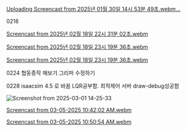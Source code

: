 
[Uploading Screencast from 2025년 01월 30일 14시 53분 49초.webm…]()

0218

[Screencast from 2025년 02월 18일 22시 31분 02초.webm](https://github.com/user-attachments/assets/5fe5a86d-2f23-4220-ac38-703494fc34ea)


[Screencast from 2025년 02월 18일 23시 19분 36초.webm](https://github.com/user-attachments/assets/4007583e-c80e-4ea7-9c0e-eac7b27b253e)

[Screencast from 2025년 02월 18일 23시 19분 36초.webm](https://github.com/user-attachments/assets/e350ad11-3de4-4007-b13f-43564fe6ead8)


0224
협동종작 해보기
그리퍼 수정하기 



0228
isaacsim 4.5 로 바꿈
LQR공부함. 최적제어
서버
draw-debug성공함




![Screenshot from 2025-03-01 14-25-33](https://github.com/user-attachments/assets/44e4634f-2925-4083-be28-ac8c68ae3761)


[Screencast from 03-05-2025 10:42:02 AM.webm](https://github.com/user-attachments/assets/9c9c8b15-c5c0-4068-8eea-36f4da5c569d)




[Screencast from 03-05-2025 10:50:54 AM.webm](https://github.com/user-attachments/assets/91a496f7-a15a-4060-85bf-1220db45d20a)

